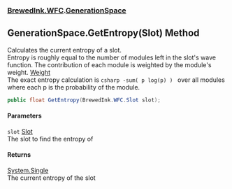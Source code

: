 ### [BrewedInk.WFC](BrewedInk_WFC.md 'BrewedInk.WFC').[GenerationSpace](GenerationSpace.md 'BrewedInk.WFC.GenerationSpace')
## GenerationSpace.GetEntropy(Slot) Method
Calculates the current entropy of a slot.  
Entropy is roughly equal to the number of modules left in the slot's wave function. The contribution of each module is weighted by the module's weight. [Weight](Module_Weight.md 'BrewedInk.WFC.Module.Weight')  
The exact entropy calculation is ```csharp
 -sum( p log(p) ) ```
 over all modules where each p is the probability of the module.   
```csharp
public float GetEntropy(BrewedInk.WFC.Slot slot);
```
#### Parameters
<a name='BrewedInk_WFC_GenerationSpace_GetEntropy(BrewedInk_WFC_Slot)_slot'></a>
`slot` [Slot](Slot.md 'BrewedInk.WFC.Slot')  
The slot to find the entropy of
  
#### Returns
[System.Single](https://docs.microsoft.com/en-us/dotnet/api/System.Single 'System.Single')  
The current entropy of the slot
